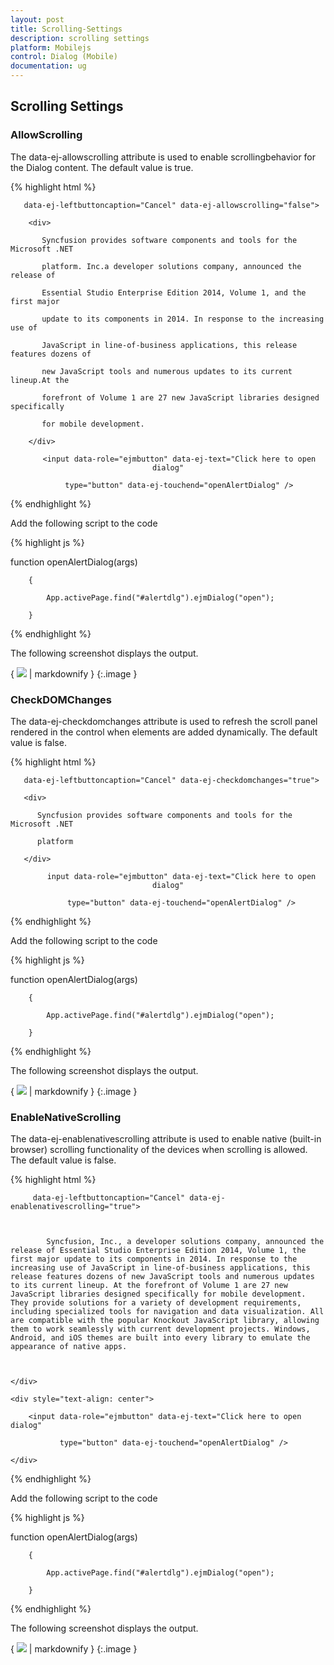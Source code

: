 ```yaml
---
layout: post
title: Scrolling-Settings
description: scrolling settings
platform: Mobilejs
control: Dialog (Mobile)
documentation: ug
---
```


## Scrolling Settings

### AllowScrolling

The data-ej-allowscrolling attribute is used to enable scrollingbehavior for the Dialog content. The default value is true.

{% highlight html %}



<div id="alertdlg" data-role="ejmdialog" data-ej-title="Welcome to Syncfusion"

       data-ej-leftbuttoncaption="Cancel" data-ej-allowscrolling="false">

        <div>

           Syncfusion provides software components and tools for the Microsoft .NET   

           platform. Inc.a developer solutions company, announced the release of  

           Essential Studio Enterprise Edition 2014, Volume 1, and the first major  

           update to its components in 2014. In response to the increasing use of  

           JavaScript in line-of-business applications, this release features dozens of 

           new JavaScript tools and numerous updates to its current lineup.At the 

           forefront of Volume 1 are 27 new JavaScript libraries designed specifically 

           for mobile development.

        </div>

</div>

<div style="text-align: center">

         <input data-role="ejmbutton" data-ej-text="Click here to open dialog"

         type="button" data-ej-touchend="openAlertDialog" />

</div>



{% endhighlight %}



Add the following script to the code

{% highlight js %}



function openAlertDialog(args)

        {

            App.activePage.find("#alertdlg").ejmDialog("open");

        }





{% endhighlight %}



The following screenshot displays the output.

{ ![](Scrolling-Settings_images/Scrolling-Settings_img1.png) | markdownify }
{:.image }


### CheckDOMChanges

The data-ej-checkdomchanges attribute is used to refresh the scroll panel rendered in the control when elements are added dynamically. The default value is false.

{% highlight html %}



<div id="alertdlg" data-role="ejmdialog" data-ej-title="Welcome to Syncfusion"

       data-ej-leftbuttoncaption="Cancel" data-ej-checkdomchanges="true">

       <div>

          Syncfusion provides software components and tools for the Microsoft .NET 

          platform

       </div>

</div>

<div style="text-align: center">

          input data-role="ejmbutton" data-ej-text="Click here to open dialog"

          type="button" data-ej-touchend="openAlertDialog" />

</div>



{% endhighlight %}



Add the following script to the code

{% highlight js %}



function openAlertDialog(args)

        {

            App.activePage.find("#alertdlg").ejmDialog("open");

        }





{% endhighlight %}



The following screenshot displays the output.

{ ![](Scrolling-Settings_images/Scrolling-Settings_img2.png) | markdownify }
{:.image }


### EnableNativeScrolling

The data-ej-enablenativescrolling attribute is used to enable native (built-in browser) scrolling functionality of the devices when scrolling is allowed. The default value is false.

{% highlight html %}



  <div id="alertdlg" data-role="ejmdialog" data-ej-title="Welcome to Syncfusion"

         data-ej-leftbuttoncaption="Cancel" data-ej-enablenativescrolling="true">



            Syncfusion, Inc., a developer solutions company, announced the release of Essential Studio Enterprise Edition 2014, Volume 1, the first major update to its components in 2014. In response to the increasing use of JavaScript in line-of-business applications, this release features dozens of new JavaScript tools and numerous updates to its current lineup. At the forefront of Volume 1 are 27 new JavaScript libraries designed specifically for mobile development. They provide solutions for a variety of development requirements, including specialized tools for navigation and data visualization. All are compatible with the popular Knockout JavaScript library, allowing them to work seamlessly with current development projects. Windows, Android, and iOS themes are built into every library to emulate the appearance of native apps.



    </div>

    <div style="text-align: center">

        <input data-role="ejmbutton" data-ej-text="Click here to open dialog"

               type="button" data-ej-touchend="openAlertDialog" />

    </div>



{% endhighlight %}



Add the following script to the code

{% highlight js %}



function openAlertDialog(args)

        {

            App.activePage.find("#alertdlg").ejmDialog("open");

        }





{% endhighlight %}



The following screenshot displays the output.

{ ![](Scrolling-Settings_images/Scrolling-Settings_img3.png) | markdownify }
{:.image }


